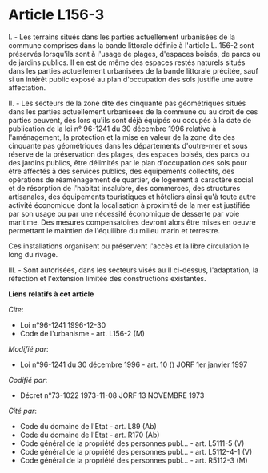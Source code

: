 # Article L156-3

I. - Les terrains situés dans les parties actuellement urbanisées de la commune comprises dans la bande littorale définie à
l'article L. 156-2 sont préservés lorsqu'ils sont à l'usage de plages, d'espaces boisés, de parcs ou de jardins publics. Il
en est de même des espaces restés naturels situés dans les parties actuellement urbanisées de la bande littorale précitée,
sauf si un intérêt public exposé au plan d'occupation des sols justifie une autre affectation.

II. - Les secteurs de la zone dite des cinquante pas géométriques situés dans les parties actuellement urbanisées de la
commune ou au droit de ces parties peuvent, dès lors qu'ils sont déjà équipés ou occupés à la date de publication de la loi
n° 96-1241 du 30 décembre 1996 relative à l'aménagement, la protection et la mise en valeur de la zone dite des cinquante pas
géométriques dans les départements d'outre-mer et sous réserve de la préservation des plages, des espaces boisés, des parcs
ou des jardins publics, être délimités par le plan d'occupation des sols pour être affectés à des services publics, des
équipements collectifs, des opérations de réaménagement de quartier, de logement à caractère social et de résorption de
l'habitat insalubre, des commerces, des structures artisanales, des équipements touristiques et hôteliers ainsi qu'à toute
autre activité économique dont la localisation à proximité de la mer est justifiée par son usage ou par une nécessité
économique de desserte par voie maritime. Des mesures compensatoires devront alors être mises en oeuvre permettant le
maintien de l'équilibre du milieu marin et terrestre.

Ces installations organisent ou préservent l'accès et la libre circulation le long du rivage.

III. - Sont autorisées, dans les secteurs visés au II ci-dessus, l'adaptation, la réfection et l'extension limitée des
constructions existantes.

**Liens relatifs à cet article**

_Cite_:

  - Loi n°96-1241 1996-12-30
  - Code de l'urbanisme - art. L156-2 (M)

_Modifié par_:

  - Loi n°96-1241 du 30 décembre 1996 - art. 10 () JORF 1er janvier 1997

_Codifié par_:

  - Décret n°73-1022 1973-11-08 JORF 13 NOVEMBRE 1973

_Cité par_:

  - Code du domaine de l'Etat - art. L89 (Ab)
  - Code du domaine de l'Etat - art. R170 (Ab)
  - Code général de la propriété des personnes publ... - art. L5111-5 (V)
  - Code général de la propriété des personnes publ... - art. L5112-4-1 (V)
  - Code général de la propriété des personnes publ... - art. R5112-3 (M)
